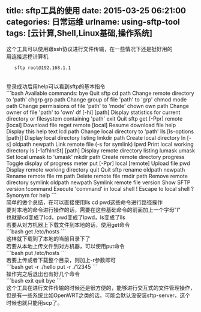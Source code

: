 title: sftp工具的使用
date: 2015-03-25 06:21:00
categories: 日常运维
urlname: using-sftp-tool
tags: [云计算,Shell,Linux基础,操作系统]
---
这个工具可以使用跟ssh协议进行文件传输，在一些情况下还是挺好用的<br />
用连接远程计算机<br />
```bash
   sftp root@192.168.1.1
```
<br />
登录成功后用help可以看到sftp的基本指令<br />
<!--more-->
```bash
   Available commands:
   bye                                Quit sftp
   cd path                            Change remote directory to 'path'
   chgrp grp path                     Change group of file 'path' to 'grp'
   chmod mode path                    Change permissions of file 'path' to 'mode'
   chown own path                     Change owner of file 'path' to 'own'
   df [-hi] [path]                    Display statistics for current directory or
                                      filesystem containing 'path'
   exit                               Quit sftp
   get [-Ppr] remote [local]          Download file
   reget remote [local]	Resume download file
   help                               Display this help text
   lcd path                           Change local directory to 'path'
   lls [ls-options [path]]            Display local directory listing
   lmkdir path                        Create local directory
   ln [-s] oldpath newpath            Link remote file (-s for symlink)
   lpwd                               Print local working directory
   ls [-1afhlnrSt] [path]             Display remote directory listing
   lumask umask                       Set local umask to 'umask'
   mkdir path                         Create remote directory
   progress                           Toggle display of progress meter
   put [-Ppr] local [remote]          Upload file
   pwd                                Display remote working directory
   quit                               Quit sftp
   rename oldpath newpath             Rename remote file
   rm path                            Delete remote file
   rmdir path                         Remove remote directory
   symlink oldpath newpath            Symlink remote file
   version                            Show SFTP version
   !command                           Execute 'command' in local shell
   !                                  Escape to local shell
   ?                                  Synonym for help
```
<br />
简单的做个总结，在可以直接使用lls cd pwd这些命令进行路径操作<br />
要对本地的命令进行操作的话，需要在这些基础命令的前面加上一个字母"l"<br />
也就是cd变成了lcd，pwd变成了lpwd，ls变成了lls<br />
若要从对方机器上下载文件到本地的话，使用get命令<br />
```bash
   get /etc/hosts
```
<br />
这样就下载到了本地的当前目录下了<br />
若要从本地上传文件到对方机器，可以使用put命令<br />
```bash
   put /etc/hosts
```
<br />
若要上传或者下载整个目录，则加上-r参数即可<br />
```bash
   get -r ./hello
   put -r ./12345
```
<br />
操作完之后退出也有好几个命令<br />
```bash
   exit
   quit
   bye
```
<br />
这个工具在进行文件传输的时候还是很方便的，能够进行交互式的文件管理操作，但是有一些系统比如OpenWRT之类的话，可能会默认没安装sftp-server，这个时候也就只能用scp了。<br />